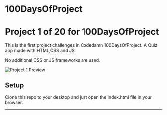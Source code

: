 # 100DaysOfProject

# Project 1 of 20 for 100DaysOfProject

This is the first project challenges in Codedamn 100DaysOfProject. A Quiz app made with HTML,CSS and JS.

No additional CSS or JS frameworks are used.

![Project 1 Preview](https://user-images.githubusercontent.com/20799422/148657122-24640d7d-1b60-4832-ae82-aedc25e9d349.png)

## Setup

Clone this repo to your desktop and just open the index.html file in your browser.

---
